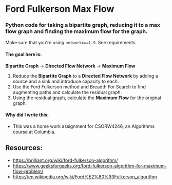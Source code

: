# Ford Fulkerson Max Flow

### Python code for taking a bipartite graph, reducing it to a max flow graph and finding the maximum flow for the graph.

Make sure that you're using `networkx==1.9`. See requirements.

#### The goal here is:
**Bipartite Graph** -> **Directed Flow Network** -> **Maximum Flow**
1. Reduce the **Bipartite Graph** to a **Directed Flow Network** by adding a source and a sink and introduce capacity to each. 
2. Use the Ford Fulkerson method and Breadth For Search to find augmenting paths and calculate the residual graph.
3. Using the residual graph, calculate the **Maximum Flow** for the original graph.

#### Why did I write this:
* This was a home work assignment for CSORW4246, an Algorithms course at Columbia.

## Resources:
- https://brilliant.org/wiki/ford-fulkerson-algorithm/
- https://www.geeksforgeeks.org/ford-fulkerson-algorithm-for-maximum-flow-problem/
- https://en.wikipedia.org/wiki/Ford%E2%80%93Fulkerson_algorithm
